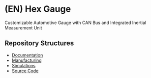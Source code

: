 # (EN) Hex Gauge

Customizable Automotive Gauge with CAN Bus and Integrated Inertial Measurement Unit

## Repository Structures

- [Documentation](/documentation/)
- [Manufacturing](/manufacturing/)
- [Simulations](/simulations/)
- [Source Code](/source/)
